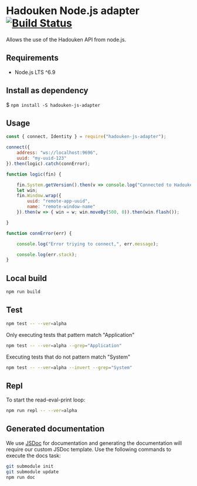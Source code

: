 # Hadouken Node.js adapter [![Build Status](https://build.openf.in:443/buildStatus/icon?job=node-adapter&style=plastic)]()

Allows the use of the Hadouken API from node.js.

## Requirements

- Node.js LTS ^6.9

## Install as dependency

$ `npm install -S hadouken-js-adapter`

## Usage
```javascript
const { connect, Identity } = require("hadouken-js-adapter");

connect({
    address: "ws://localhost:9696",
    uuid: "my-uuid-123"
}).then(logic).catch(connError);

function logic(fin) {

    fin.System.getVersion().then(v => console.log("Connected to Hadouken version", v));
    let win;
    fin.Window.wrap({
        uuid: "remote-app-uuid",
        name: "remote-window-name"
    }).then(w => { win = w; win.moveBy(500, 0)).then(win.flash());

}

function connError(err) {

    console.log("Error triying to connect,", err.message);

    console.log(err.stack);
}
```

## Local build

```bash
npm run build
```

## Test

```bash
npm test -- --ver=alpha
```

Only executing tests that pattern match "Application"

```bash
npm test -- --ver=alpha --grep="Application"
```

Executing tests that do not pattern match "System"

```bash
npm test -- --ver=alpha --invert --grep="System"
```

## Repl

To start the read-eval-print loop:

```bash
npm run repl -- --ver=alpha
```

## Generated documentation

We use [JSDoc](http://usejsdoc.org/) for documentation and generating the documentation will require our custom JSDoc template. Use the following commands to execute the docs task:

```bash
git submodule init
git submodule update
npm run doc
```
